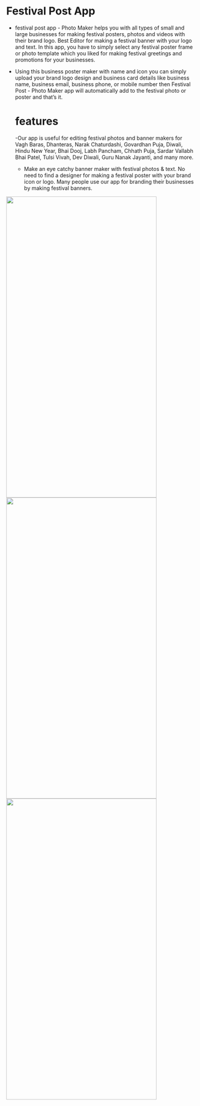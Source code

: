 # Festival Post App
- festival post app - Photo Maker helps you with all types of small and large businesses for making festival posters, photos and videos with their brand logo. Best Editor for making a festival banner with your logo and text. In this app, you have to simply select any festival poster frame or photo template which you liked for making festival greetings and promotions for your businesses.
- Using this business poster maker with name and icon you can simply upload your brand logo design and business card details like business name, business email, business phone, or mobile number then Festival Post - Photo Maker app will automatically add to the festival photo or poster and that’s it.

  # features
   -Our app is  useful for editing festival photos and banner makers for Vagh Baras, Dhanteras, Narak Chaturdashi, Govardhan Puja, Diwali, Hindu New Year, Bhai Dooj, Labh Pancham, Chhath Puja, Sardar Vallabh Bhai Patel, Tulsi Vivah, Dev Diwali, Guru Nanak Jayanti, and many more.
  - Make an eye catchy banner maker with festival photos & text. No need to find a designer for making a festival poster with your brand icon or logo. Many people use our app for branding their businesses by making festival banners.


<p>
  <img src = "https://github.com/Hitesh910/festival_post_app/assets/154861495/d921e110-f80d-4bb9-b80d-69e80f882766"height="800"width="400"/>
  <img src = "https://github.com/Hitesh910/festival_post_app/assets/154861495/8b149fd1-e616-4977-85f9-d3500936df52"height="800"width="400"/>
  <img src = "https://github.com/Hitesh910/festival_post_app/assets/154861495/582bf346-4840-461d-800e-3adfb3e4d89e"height="800"width="400"/>
</p>
  
